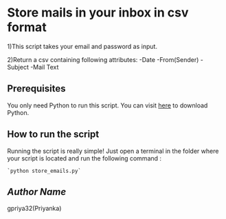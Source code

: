 # Store mails in your inbox in csv format
<!--Remove the below lines and add yours -->
1)This script takes your email and password as input.

2)Return a csv containing following attributes:
-Date
-From(Sender)
-Subject
-Mail Text


## Prerequisites
<!--Remove the below lines and add yours -->
You only need Python to run this script. You can visit [here](https://www.python.org/downloads/) to download Python.


## How to run the script
<!--Remove the below lines and add yours -->
Running the script is really simple! Just open a terminal in the folder where your script is located and run the following command :

    `python store_emails.py`


## *Author Name*
<!--Remove the below lines and add yours -->
gpriya32(Priyanka)
